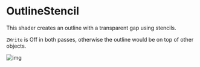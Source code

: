 # OutlineStencil
This shader creates an outline with a transparent gap using stencils.

`ZWrite` is Off in both passes, otherwise the outline would be on top of other objects.

![img](https://i.imgur.com/bShIM73.jpg)


